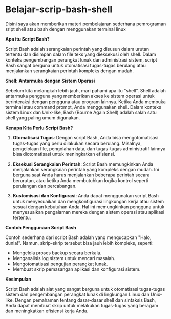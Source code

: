 # Belajar-scrip-bash-shell
Disini saya akan memberikan materi pembelajaran sederhana pemrograman sript shell atau bash dengan menggunakan terminal linux


**Apa itu Script Bash?**

Script Bash adalah serangkaian perintah yang disusun dalam urutan tertentu dan disimpan dalam file teks yang dieksekusi oleh shell. Dalam konteks pengembangan perangkat lunak dan administrasi sistem, script Bash sangat berguna untuk otomatisasi tugas-tugas berulang atau menjalankan serangkaian perintah kompleks dengan mudah.

**Shell: Antarmuka dengan Sistem Operasi**

Sebelum kita melangkah lebih jauh, mari pahami apa itu "shell". Shell adalah antarmuka pengguna yang memberikan akses ke sistem operasi untuk berinteraksi dengan pengguna atau program lainnya. Ketika Anda membuka terminal atau command prompt, Anda menggunakan shell. Dalam konteks sistem Linux dan Unix-like, Bash (Bourne Again Shell) adalah salah satu shell yang paling umum digunakan.

**Kenapa Kita Perlu Script Bash?**

1. **Otomatisasi Tugas**: Dengan script Bash, Anda bisa mengotomatisasi tugas-tugas yang perlu dilakukan secara berulang. Misalnya, pengelolaan file, pengolahan data, dan tugas-tugas administratif lainnya bisa diotomatisasi untuk meningkatkan efisiensi.
  
2. **Eksekusi Serangkaian Perintah**: Script Bash memungkinkan Anda menjalankan serangkaian perintah yang kompleks dengan mudah. Ini berguna saat Anda harus menjalankan beberapa perintah secara berurutan, atau ketika Anda membutuhkan logika kontrol seperti perulangan dan percabangan.

3. **Kustomisasi dan Konfigurasi**: Anda dapat menggunakan script Bash untuk menyesuaikan dan mengkonfigurasi lingkungan kerja atau sistem sesuai dengan kebutuhan Anda. Hal ini memungkinkan pengguna untuk menyesuaikan pengalaman mereka dengan sistem operasi atau aplikasi tertentu.

**Contoh Penggunaan Script Bash**

Contoh sederhana dari script Bash adalah yang mengucapkan "Halo, dunia!". Namun, skrip-skrip tersebut bisa jauh lebih kompleks, seperti:
- Mengelola proses backup secara berkala.
- Menganalisis log sistem untuk mencari masalah.
- Mengotomatisasi pengujian perangkat lunak.
- Membuat skrip pemasangan aplikasi dan konfigurasi sistem.

**Kesimpulan**

Script Bash adalah alat yang sangat berguna untuk otomatisasi tugas-tugas sistem dan pengembangan perangkat lunak di lingkungan Linux dan Unix-like. Dengan pemahaman tentang dasar-dasar shell dan sintaksis Bash, Anda dapat membuat skrip untuk melakukan tugas-tugas yang beragam dan meningkatkan efisiensi kerja Anda.
